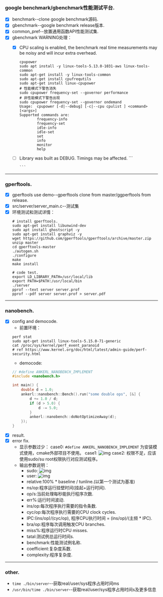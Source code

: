 ### google benchmark/gbenchmark性能测试平台.
- [x] benchmark--clone google benchmark源码.
- [x] gbenchmark--google benchmark release版本.
- [x] common_pref--放置通用函数API性能测试集.
- [x] gbenchmark WARNING处理： 
  - [x] CPU scaling is enabled, the benchmark real time measurements may be noisy and will incur extra overhead.
        
      ```
      cpupower
      sudo apt install -y linux-tools-5.13.0-1031-aws linux-tools-common
      sudo apt-get install -y linux-tools-common
      sudo apt-get install cpufrequtils
      sudo apt-get install linux-cpupower
      # 性能模式下警告消失
      sudo cpupower frequency-set --governor performance 
      # 非性能模式下警告出现
      sudo cpupower frequency-set --governor ondemand
      Usage:  cpupower [-d|--debug] [-c|--cpu cpulist ] <command> [<args>]
      Supported commands are:
              frequency-info
              frequency-set
              idle-info
              idle-set
              set
              info
              monitor
              help
      ```
  - [ ] Library was built as DEBUG. Timings may be affected.
        ```
        
        ```
***

### gperftools.
- [x] gperftools use demo--gperftools clone from master/ggperftools from release.
- [x] src/server/server_main.c--测试集
- [x] 环境测试和测试详情：
    ```
    # install gperftools.
    sudo apt-get install libunwind-dev
    sudo apt install ghostscript -y
    sudo apt-get install graphviz -y
    wget https://github.com/gperftools/gperftools/archive/master.zip
    unzip master
    cd gperftools-master
    ./autogen.sh
    ./configure
    make
    make install
    
    # code test.
    export LD_LIBRARY_PATH=/usr/local/lib
    export PATH=$PATH:/usr/local/bin
    ./server
    pprof --text server server.prof
    pprof --pdf server server.prof > server.pdf
    ```
***

### nanobench.
- [x] config and democode.
  - 前置环境：
  ```
  perf stat
  sudo apt-get install linux-tools-5.15.0-71-generic
  cat /proc/sys/kernel/perf_event_paranoid
  # ref https://www.kernel.org/doc/html/latest/admin-guide/perf-security.html
  ```
  - democode:
  ```c
  // #define ANKERL_NANOBENCH_IMPLEMENT
  #include <nanobench.h>

  int main() {
      double d = 1.0;
      ankerl::nanobench::Bench().run("some double ops", [&] {
          d += 1.0 / d;
          if (d > 5.0) {
              d -= 5.0;
          }
          ankerl::nanobench::doNotOptimizeAway(d);
      });
  }
  ```
- [x] result.
- [x] error fix.
  - 显示参数过少：
  case0: `#define ANKERL_NANOBENCH_IMPLEMENT` 为安装模式使用，cmake外部项目不使用。
  case1: ![img](https://img2023.cnblogs.com/blog/2516406/202305/2516406-20230519162342118-1592625284.png)
  case2: 权限不足，应该使用sudo/su root权限执行对应测试程序。
  - 输出参数说明：
    - sudo: ![img](https://img2023.cnblogs.com/blog/2516406/202305/2516406-20230519163447834-1058521043.png)
    - user: ![img](https://img2023.cnblogs.com/blog/2516406/202305/2516406-20230519163603331-1737386385.png)
    - relative:100% * baseline / tunline.(以第一个测试为基准)
    - ns/op:程序运行挂壁时间(挂起+运行时间).
    - op/s:当前处理每秒能执行程序次数.
    - err%:运行时间波动.
    - ins/op:每次程序执行需要的指令条数.
    - cyc/op:每次程序执行需要的CPU clock cycles.
    - IPC:(ins/op)/(cyc/op), 程序CPU执行时间 = (ins/op)/(主频 * IPC).
    - bra/op:程序每次调用触发CPU branches.
    - miss%:程序运行时CPU misses.
    - tatal:测试例总运行时间s.
    - benchmark:性能测试例名称.
    - coefficient:复杂度系数.
    - complexity:程序复杂度.
***

### other.
- `time ./bin/server`--获取real/user/sys程序占用时间ms
- `/usr/bin/time ./bin/server`--获取real/user/sys程序占用时间s及更多信息